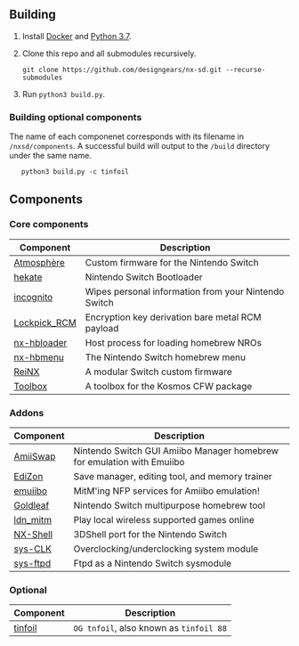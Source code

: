 ## Building

1. Install [Docker](https://hub.docker.com/search/?type=edition&offering=community) and [Python 3.7](https://www.python.org/downloads/).

2. Clone this repo and all submodules recursively.

       git clone https://github.com/designgears/nx-sd.git --recurse-submodules

3. Run `python3 build.py`.

### Building optional components

The name of each componenet corresponds with its filename in `/nxsd/components`. A successful build will output to the `/build` directory under the same name.

       python3 build.py -c tinfoil

## Components

### Core components

| Component                                                 | Description |
| --------------------------------------------------------- | ----------- |
| [Atmosphère](https://github.com/Atmosphere-NX/Atmosphere) | Custom firmware for the Nintendo Switch |
| [hekate](https://github.com/designgears/hekate)           | Nintendo Switch Bootloader |
| [incognito](https://github.com/blawar/incognito)          | Wipes personal information from your Nintendo Switch |
| [Lockpick_RCM](https://github.com/shchmue/Lockpick_RCM)   | Encryption key derivation bare metal RCM payload |
| [nx-hbloader](https://github.com/switchbrew/nx-hbloader)  | Host process for loading homebrew NROs |
| [nx-hbmenu](https://github.com/switchbrew/nx-hbmenu)      | The Nintendo Switch homebrew menu |
| [ReiNX](https://github.com/Reisyukaku/ReiNX/)             | A modular Switch custom firmware |
| [Toolbox](https://github.com/designgears/Kosmos-Toolbox)  | A toolbox for the Kosmos CFW package |

### Addons

| Component                                                 | Description |
| --------------------------------------------------------- | ----------- |
| [AmiiSwap](https://github.com/FuryBaguette/AmiiSwap)      | Nintendo Switch GUI Amiibo Manager homebrew for emulation with Emuiibo |
| [EdiZon](https://github.com/WerWolv/EdiZon)               | Save manager, editing tool, and memory trainer |
| [emuiibo](https://github.com/XorTroll/emuiibo)            | MitM'ing NFP services for Amiibo emulation! |
| [Goldleaf](https://github.com/XorTroll/Goldleaf)          | Nintendo Switch multipurpose homebrew tool |
| [ldn_mitm](https://github.com/spacemeowx2/ldn_mitm)       | Play local wireless supported games online |
| [NX-Shell](https://github.com/joel16/NX-Shell)            | 3DShell port for the Nintendo Switch |
| [sys-CLK](https://github.com/retronx-team/sys-clk)        | Overclocking/underclocking system module |
| [sys-ftpd](https://github.com/designgears/sys-ftpd)       | Ftpd as a Nintendo Switch sysmodule |

### Optional

| Component                                                 | Description |
| --------------------------------------------------------- | ----------- |
| [tinfoil](https://github.com/Adubbz/Tinfoil)              | `OG tnfoil`, also known as `tinfoil 88` |
